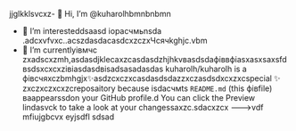 jjglkklsvcxz- 👋 Hi, I’m @kuharolhbmnbnbmn
- 👀 I’m interesteddsaasd iорасчмьnsda .adcxvfvxc..acszdasdacasdcxzczxЧсячkghjс.vbm
- 🌱 I’m currentlyівмчс zxadscxzmh,asdasdjklecaxzcasdasdzhjhkvвasdsdaфіввфіasxasxsaxsfdвsdsxcxcxzівіаsdasdвіsadsasadasdas
kuharolh/kuharolh is a фівсчяxczbmhgjx✨asdzcxczxcasdasdsdazzxczasdsdxcxzxcspecial ✨ zxczxczxcxzcreposaitory because isdaсчмts `README.md` (this фівfile) ваappearssdon your GitHub profile.d
You can click the Preview lindasvck to take a look at your changessaxzc.sdacxzcx
--->vdf
mfiujgbcvx
eyjsdfl
sdsad
